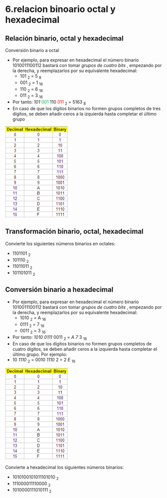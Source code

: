 # 6.relacion binoario octal y hexadecimal

## Relación binario, octal y hexadecimal

Conversión binario a octal

* Por ejemplo, para expresar en hexadecimal el número binario 1010011100112 bastará con tomar  _grupos de cuatro bits_ , empezando por la derecha, y reemplazarlos por su equivalente hexadecimal:
  * 101  <sub>2</sub>  = 5  <sub>8</sub>
  * 001  <sub>2</sub>  = 1  <sub>16</sub>
  * 110  <sub>2</sub>  = 6  <sub>16</sub>
  * 011  <sub>2</sub>  = 3  <sub>16</sub>
* Por tanto:  _101_  <span style="color:#00B050"> 001 </span>  110  <span style="color:#FF0000"> 011 </span>  <sub>2</sub>  = 5163  <sub>8</sub>
* En caso de que los dígitos binarios no formen grupos completos de tres dígitos, se deben  añadir ceros  a la izquierda hasta completar el último grupo

![imagen](img/34_Sistemas_de_numeracion_%28Binario_a_octal_y_hexadecimal%290.png)

## Transformación binario, octal, hexadecimal

Convierte los siguientes números binarios en octales:

- 1101101  <sub>2</sub>
- 101110  <sub>2</sub>
- 11011011  <sub>2</sub>
- 101101011  <sub>2</sub>

## Conversión binario a hexadecimal

* Por ejemplo, para expresar en hexadecimal el número binario 1010011100112 bastará con tomar  _grupos de cuatro bits_ , empezando por la derecha, y reemplazarlos por su equivalente hexadecimal:
  * 1010  <sub>2</sub>  = A  <sub>16</sub>
  * 0111  <sub>2</sub>  = 7  <sub>16</sub>
  * 0011  <sub>2</sub>  = 3  <sub>16</sub>
* Por tanto:  _1010_  _0111_  0011  <sub>2</sub>  =   _A_  _7_  3  <sub>16</sub>
* En caso de que los dígitos binarios no formen grupos completos de cuatro dígitos, se deben añadir ceros a la izquierda hasta completar el último grupo\. Por ejemplo:
* 10  _1110_  <sub>2</sub>  = 0010  _1110_  2   = 2  _E_  <sub>16</sub>

![imagen](img/34_Sistemas_de_numeracion_%28Binario_a_octal_y_hexadecimal%291.png)

Convierte a hexadecimal los siguientes números binarios:

- 1010100101011101010  <sub>2</sub>
- 111000011110000  <sub>2</sub>
- 1010000111010111  <sub>2</sub>
